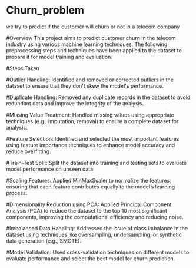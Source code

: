 # Churn_problem
we try to predict if the customer will churn or not in a telecom company

#Overview
This project aims to predict customer churn in the telecom industry using various machine learning techniques. The following preprocessing steps and techniques have been applied to the dataset to prepare it for model training and evaluation.

#Steps Taken

#Outlier Handling:
Identified and removed or corrected outliers in the dataset to ensure that they don't skew the model's performance.

#Duplicate Handling:
Removed any duplicate records in the dataset to avoid redundant data and improve the integrity of the analysis.

#Missing Value Treatment:
Handled missing values using appropriate techniques (e.g., imputation, removal) to ensure a complete dataset for analysis.

#Feature Selection:
Identified and selected the most important features using feature importance techniques to enhance model accuracy and reduce overfitting.

#Train-Test Split:
Split the dataset into training and testing sets to evaluate model performance on unseen data.

#Scaling Features:
Applied MinMaxScaler to normalize the features, ensuring that each feature contributes equally to the model’s learning process.

#Dimensionality Reduction using PCA:
Applied Principal Component Analysis (PCA) to reduce the dataset to the top 10 most significant components, improving the computational efficiency and reducing noise.

#Imbalanced Data Handling:
Addressed the issue of class imbalance in the dataset using techniques like oversampling, undersampling, or synthetic data generation (e.g., SMOTE).

#Model Validation:
Used cross-validation techniques on different models to evaluate performance and select the best model for churn prediction.
